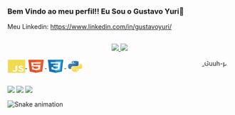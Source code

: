 ### Bem Vindo ao meu perfil!! Eu Sou o Gustavo Yuri👋
Meu Linkedin: https://www.linkedin.com/in/gustavoyuri/

##

<div align="center">
  <a href="https://github.com/Guuh12">
  <img height="130em" src="https://github-readme-stats.vercel.app/api?username=Guuh12&show_icons=true&theme=dark&include_all_commits=true&count_private=true"/>
  <img height="110em" src="https://github-readme-stats.vercel.app/api/top-langs/?username=Guuh12&layout=compact&langs_count=7&theme=dark"/>
</div>
<div style="display: inline_block"><br>
  <img align="center" alt="Guuh-Js" height="30" width="40" src="https://raw.githubusercontent.com/devicons/devicon/master/icons/javascript/javascript-plain.svg">
  <img align="center" alt="Guuh-HTML" height="30" width="40" src="https://raw.githubusercontent.com/devicons/devicon/master/icons/html5/html5-original.svg">
  <img align="center" alt="Guuh-CSS" height="30" width="40" src="https://raw.githubusercontent.com/devicons/devicon/master/icons/css3/css3-original.svg">
  <img align="center" alt="Guuh-Python" height="30" width="40" src="https://raw.githubusercontent.com/devicons/devicon/master/icons/python/python-original.svg">
  <img align="right" alt="Guuh-pic" height="150" style="border-radius:50px;" src="https://picrew.me/shareImg/org/202206/1652833_xJDiikW6.png">
</div>
  
  ##
 
<div> 
  <a href="https://www.linkedin.com/in/gustavoyuri-45875016a" target="_blank"><img src="https://img.shields.io/badge/-LinkedIn-%230077B5?style=for-the-badge&logo=linkedin&logoColor=white" target="_blank"></a>
  <a href="https://discord.gg/Guuh#7520" target="_blank"><img src="https://img.shields.io/badge/Discord-7289DA?style=for-the-badge&logo=discord&logoColor=white" target="_blank"></a> 
  <a href = "mailto:gustavoyuri34@gmail.com"><img src="https://img.shields.io/badge/-Gmail-%23333?style=for-the-badge&logo=gmail&logoColor=white" target="_blank"></a>

   ![Snake animation](https://github.com/Guuh12/Guuh12/blob/output/github-contribution-grid-snake.svg)
  
  </div>
